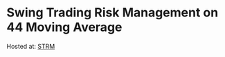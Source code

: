 # Swing Trading Risk Management on 44 Moving Average

Hosted at: <a href="https://nguptaa.github.io/strm" target="_blank">STRM</a>